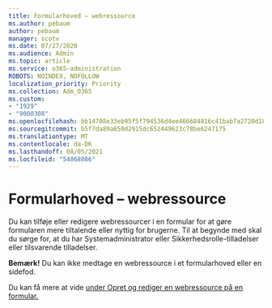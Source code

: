 ```yaml
---
title: Formularhoved – webressource
ms.author: pebaum
author: pebaum
manager: scotv
ms.date: 07/27/2020
ms.audience: Admin
ms.topic: article
ms.service: o365-administration
ROBOTS: NOINDEX, NOFOLLOW
localization_priority: Priority
ms.collection: Adm_O365
ms.custom:
- "1929"
- "9000308"
ms.openlocfilehash: bb14708e33eb95f5f794536d4ee466684816c41bab7a2720d18c298a08e1b261
ms.sourcegitcommit: b5f7da89a650d2915dc652449623c78be6247175
ms.translationtype: MT
ms.contentlocale: da-DK
ms.lasthandoff: 08/05/2021
ms.locfileid: "54068086"
---
```

# <a name="form-header---web-resource"></a>Formularhoved – webressource

Du kan tilføje eller redigere webressourcer i en formular for at gøre formularen mere tiltalende eller nyttig for brugerne. Til at begynde med skal du sørge for, at du har Systemadministrator eller Sikkerhedsrolle-tilladelser eller tilsvarende tilladelser.  

**Bemærk!** Du kan ikke medtage en webressource i et formularhoved eller en sidefod.

Du kan få mere at vide [under Opret og rediger en webressource på en formular.](https://docs.microsoft.com/dynamics365/customer-engagement/customize/create-edit-web-resources#create-and-edit-a-web-resource-on-a-form)
